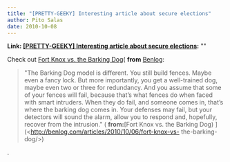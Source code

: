 ```yaml
---
title: "[PRETTY-GEEKY] Interesting article about secure elections"
author: Pito Salas
date: 2010-10-08
---
```


**Link: [[PRETTY-GEEKY] Interesting article about secure elections](None):** ""



Check out [Fort Knox vs. the Barking
Dog](<http://benlog.com/articles/2010/10/06/fort-knox-vs-the-barking-dog/>)(
**from** [Benlog](<http://benlog.com/feed/>):

> "The Barking Dog model is different. You still build fences. Maybe even a
> fancy lock. But more importantly, you get a well-trained dog, maybe even two
> or three for redundancy. And you assume that some of your fences will fail,
> because that’s what fences do when faced with smart intruders. When they do
> fail, and someone comes in, that’s where the barking dog comes in. Your
> defenses may fail, but your detectors will sound the alarm, allow you to
> respond and, hopefully, recover from the intrusion." ( **from:**[Fort Knox
> vs. the Barking Dog) ](<http://benlog.com/articles/2010/10/06/fort-knox-vs-
> the-barking-dog/>)

.


